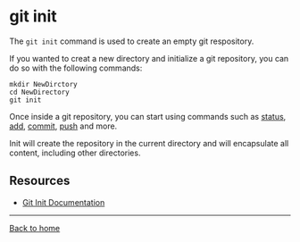 # git init

The `git init` command is used to create an empty git respository.

If you wanted to creat a new directory and initialize a git repository, you can do so with the following commands:
```
mkdir NewDirctory
cd NewDirectory
git init
```

Once inside a git repository, you can start using commands such as
[status](./Status.md),
[add](./Add.md),
[commit](./Commit.md),
[push](./Push.md)
and more.

Init will create the repository in the current directory and will encapsulate all content, including other directories.

## Resources

- [Git Init Documentation](https://git-scm.com/docs/git-init)

---

[Back to home](../README.md)